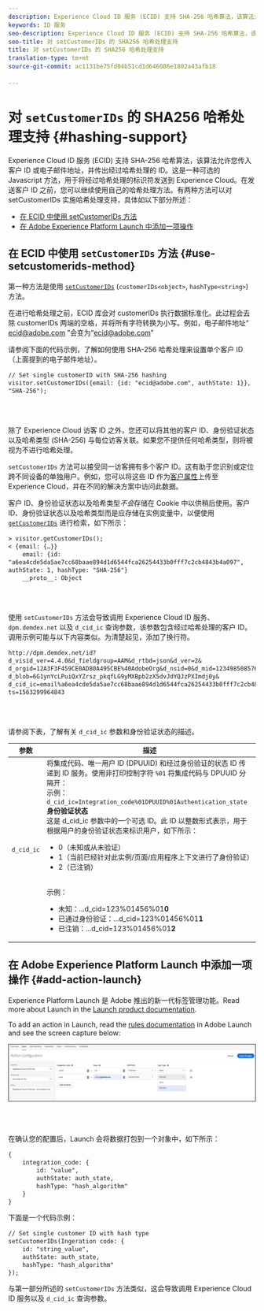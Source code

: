 ```yaml
---
description: Experience Cloud ID 服务 (ECID) 支持 SHA-256 哈希算法，该算法允许您传入客户 ID 或电子邮件地址，并传出经过哈希处理的 ID。这是一种可选的 Javascript 方法，用于将经过哈希处理的标识符发送到 Experience Cloud。在发送客户 ID 之前，您可以继续使用自己的哈希处理方法。
keywords: ID 服务
seo-description: Experience Cloud ID 服务 (ECID) 支持 SHA-256 哈希算法，该算法允许您传入客户 ID 或电子邮件地址，并传出经过哈希处理的 ID。这是一种可选的 Javascript 方法，用于将经过哈希处理的标识符发送到 Experience Cloud。在发送客户 ID 之前，您可以继续使用自己的哈希处理方法。
seo-title: 对 setCustomerIDs 的 SHA256 哈希处理支持
title: 对 setCustomerIDs 的 SHA256 哈希处理支持
translation-type: tm+mt
source-git-commit: ac1131be75fd04b51cd1d646086e1802a43afb18

---
```



# 对 `setCustomerIDs` 的 SHA256 哈希处理支持 {#hashing-support}

Experience Cloud ID 服务 (ECID) 支持 SHA-256 哈希算法，该算法允许您传入客户 ID 或电子邮件地址，并传出经过哈希处理的 ID。这是一种可选的 Javascript 方法，用于将经过哈希处理的标识符发送到 Experience Cloud。在发送客户 ID 之前，您可以继续使用自己的哈希处理方法。有两种方法可以对 setCustomerIDs 实施哈希处理支持，具体如以下部分所述：

* [在 ECID 中使用 setCustomerIDs 方法](/help/reference/hashing-support.md#use-setcustomerids-method)
* [在 Adobe Experience Platform Launch 中添加一项操作](/help/reference/hashing-support.md#add-action-launch)

## 在 ECID 中使用 `setCustomerIDs` 方法 {#use-setcustomerids-method}

第一种方法是使用 [`setCustomerIDs`](/help/library/get-set/setcustomerids.md) (`customerIDs<object>`, `hashType<string>`) 方法。

在进行哈希处理之前，ECID 库会对 customerIDs 执行数据标准化。此过程会去除 customerIDs 两端的空格，并将所有字符转换为小写。例如，电子邮件地址“ ecid@adobe.com ”会变为“ecid@adobe.com”

请参阅下面的代码示例，了解如何使用 SHA-256 哈希处理来设置单个客户 ID（上面提到的电子邮件地址）。

```
// Set single customerID with SHA-256 hashing
visitor.setCustomerIDs({email: {id: "ecid@adobe.com", authState: 1}}, "SHA-256");
```

<br> 

除了 Experience Cloud 访客 ID 之外，您还可以将其他的客户 ID、身份验证状态以及哈希类型 (SHA-256) 与每位访客关联。如果您不提供任何哈希类型，则将被视为不进行哈希处理。

`setCustomerIDs` 方法可以接受同一访客拥有多个客户 ID。这有助于您识别或定位跨不同设备的单独用户。例如，您可以将这些 ID 作为[客户属性](https://docs.adobe.com/content/help/en/core-services/interface/customer-attributes/attributes.html)上传至 Experience Cloud，并在不同的解决方案中访问此数据。

客户 ID、身份验证状态以及哈希类型&#x200B;*不会*&#x200B;存储在 Cookie 中以供稍后使用。客户 ID、身份验证状态以及哈希类型而是应存储在实例变量中，以便使用 [`getCustomerIDs`](/help/library/get-set/getcustomerids.md) 进行检索，如下所示：

```
> visitor.getCustomerIDs();
< {email: {…}}
    email: {id: "a6ea4cde5da5ae7cc68baae894d1d6544fca26254433b0fff7c2cb4843b4a097", authState: 1, hashType: "SHA-256"}
    __proto__: Object
```

<br> 

使用 `setCustomerIDs` 方法会导致调用 Experience Cloud ID 服务、`dpm.demdex.net` 以及 `d_cid_ic` 查询参数，该参数包含经过哈希处理的客户 ID。调用示例可能与以下内容类似。为清楚起见，添加了换行符。

```
http://dpm.demdex.net/id?d_visid_ver=4.4.0&d_fieldgroup=AAM&d_rtbd=json&d_ver=2&
d_orgid=12A3F3F459CE0AD80A495CBE%40AdobeOrg&d_nsid=0&d_mid=12349850857640731290890207735189050123&
d_blob=6G1ynYcLPuiQxYZrsz_pkqfLG9yMXBpb2zX5dvJdYQJzPXImdj0y&
d_cid_ic=email%a6ea4cde5da5ae7cc68baae894d1d6544fca26254433b0fff7c2cb4843b4a097%011&
ts=1563299964843
```

<br> 

请参阅下表，了解有关 `d_cid_ic` 参数和身份验证状态的描述。

| 参数 | 描述 |
|------------|----------|
| `d_cid_ic` | 将集成代码、唯一用户 ID (DPUUID) 和经过身份验证的状态 ID 传递到 ID 服务。使用非打印控制字符 <code>%01</code> 将集成代码与 DPUUID 分隔开：<br>示例：<code>d_cid_ic=Integration_code%01DPUUID%01Authentication_state</code> <br> <b>身份验证状态</b> <br>这是 d_cid_ic 参数中的一个可选 ID。此 ID 以整数形式表示，用于根据用户的身份验证状态来标识用户，如下所示：<br> <ul><li>0（未知或从未验证）</li><li>1（当前已经针对此实例/页面/应用程序上下文进行了身份验证）</li><li>2（已注销）</li></ul> <br>示例：<br> <ul><li>未知：...d_cid=123%01456%01<b>0</b></li><li>已通过身份验证：...d_cid=123%01456%01<b>1</b></li><li>已注销：...d_cid=123%01456%01<b>2</b></li></ul> |

## 在 Adobe Experience Platform Launch 中添加一项操作 {#add-action-launch}

Experience Platform Launch 是 Adobe 推出的新一代标签管理功能。Read more about Launch in the [Launch product documentation](https://docs.adobe.com/content/help/en/launch/using/overview.html).

To add an action in Launch, read the [rules documentation](https://docs.adobe.com/help/en/launch/using/reference/manage-resources/rules.html) in Adobe Launch and see the screen capture below:

![](/help/reference/assets/hashing-support.png)

<br> 

在确认您的配置后，Launch 会将数据打包到一个对象中，如下所示：

```
{
    integration_code: {
        id: "value",
        authState: auth_state,
        hashType: "hash_algorithm"
    }
}
```

下面是一个代码示例：

```
// Set single customer ID with hash type
setCustomerIDs(Ingeration code: {
    id: "string_value",
    authState: auth_state,
    hashType: "hash_algorithm"
});
```

与第一部分所述的 `setCustomerIDs` 方法类似，这会导致调用 Experience Cloud ID 服务以及 `d_cid_ic` 查询参数。